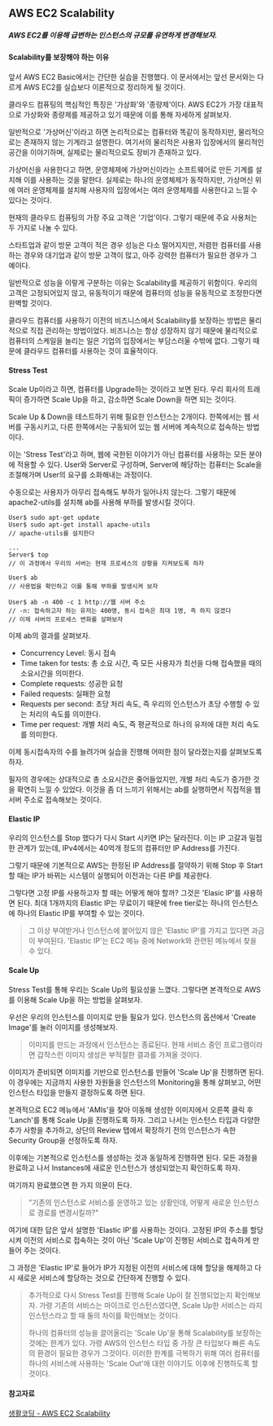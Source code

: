 ## AWS EC2 Scalability

##### AWS EC2를 이용해 급변하는 인스턴스의 규모를 유연하게 변경해보자.  

#### Scalability를 보장해야 하는 이유  

앞서 AWS EC2 Basic에서는 간단한 실습을 진행했다. 이 문서에서는 앞선 문서와는 다르게 AWS EC2를 실습보다 이론적으로 정리하게 될 것이다.  

클라우드 컴퓨팅의 핵심적인 특징은 '가상화'와 '종량제'이다. AWS EC2가 가장 대표적으로 가상화와 종량제를 제공하고 있기 때문에 이를 통해 자세하게 살펴보자.  

일반적으로 '가상머신'이라고 하면 논리적으로는 컴퓨터와 똑같이 동작하지만, 물리적으로는 존재하지 않는 기계라고 설명한다. 여기서의 물리적은 사용자 입장에서의 물리적인 공간을 이야기하며, 실제로는 물리적으로도 장비가 존재하고 있다.  

가상머신을 사용한다고 하면, 운영체제에 가상머신이라는 소프트웨어로 만든 기계를 설치해 이를 사용하는 것을 말한다. 실제로는 하나의 운영체제가 동작하지만, 가상머신 위에 여러 운영체제를 설치해 사용자의 입장에서는 여러 운영체제를 사용한다고 느낄 수 있다는 것이다.  

현재의 클라우드 컴퓨팅의 가장 주요 고객은 '기업'이다. 그렇기 때문에 주요 사용처는 두 가지로 나눌 수 있다.  

스타트업과 같이 방문 고객이 적은 경우 성능은 다소 떨어지지만, 저렴한 컴퓨터를 사용하는 경우와 대기업과 같이 방문 고객이 많고, 아주 강력한 컴퓨터가 필요한 경우가 그 예이다.  

일반적으로 성능을 이렇게 구분하는 이유는 Scalability를 제공하기 위함이다. 우리의 고객은 고정되어있지 않고, 유동적이기 때문에 컴퓨터의 성능을 유동적으로 조정한다면 완벽할 것이다.  

클라우드 컴퓨터를 사용하기 이전의 비즈니스에서 Scalability를 보장하는 방법은 물리적으로 직접 관리하는 방법이었다. 비즈니스는 항상 성장하지 않기 때문에 물리적으로 컴퓨터의 스케일을 늘리는 일은 기업의 입장에서는 부담스러울 수밖에 없다. 그렇기 때문에 클라우드 컴퓨터를 사용하는 것이 효율적이다.  

#### Stress Test  

Scale Up이라고 하면, 컴퓨터를 Upgrade하는 것이라고 보면 된다. 우리 회사의 트래픽이 증가하면 Scale Up을 하고, 감소하면 Scale Down을 하면 되는 것이다.  

Scale Up & Down을 테스트하기 위해 필요한 인스턴스는 2개이다. 한쪽에서는 웹 서버를 구동시키고, 다른 한쪽에서는 구동되어 있는 웹 서버에 계속적으로 접속하는 방법이다.  

이는 'Stress Test'라고 하며, 웹에 국한된 이야기가 아닌 컴퓨터를 사용하는 모든 분야에 적용할 수 있다. User와 Server로 구성하며, Server에 해당하는 컴퓨터는 Scale을 조절해가며 User의 요구를 소화해내는 과정이다.  

수동으로는 사용자가 아무리 접속해도 부하가 일어나지 않는다. 그렇기 때문에 apache2-utils를 설치해 ab를 사용해 부하를 발생시킬 것이다.  

```
User$ sudo apt-get update  
User$ sudo apt-get install apache-utils  
// apache-utils를 설치한다  

...
Server$ top
// 이 과정에서 우리의 서버는 현재 프로세스의 상황을 지켜보도록 하자  

User$ ab 
// 사용법을 확인하고 이를 통해 부하를 발생시켜 보자  

User$ ab -n 400 -c 1 http://웹 서버 주소  
// -n: 접속하고자 하는 유저는 400명, 동시 접속은 최대 1명, 즉 하지 않겠다  
// 이제 서버의 프로세스 변화를 살펴보자  
```

이제 ab의 결과를 살펴보자.  

* Concurrency Level: 동시 접속  
* Time taken for tests: 총 소요 시간, 즉 모든 사용자가 최선을 다해 접속했을 때의 소요시간을 의미한다.  
* Complete requests: 성공한 요청  
* Failed requests: 실패한 요청  
* Requests per second: 초당 처리 속도, 즉 우리의 인스턴스가 초당 수행할 수 있는 처리의 속도를 의미한다.  
* Time per request: 개별 처리 속도, 즉 평균적으로 하나의 유저에 대한 처리 속도를 의미한다.  
  
이제 동시접속자의 수를 늘려가며 실습을 진행해 어떠한 점이 달라졌는지를 살펴보도록 하자.  

필자의 경우에는 상대적으로 총 소요시간은 줄어들었지만, 개별 처리 속도가 증가한 것을 확연히 느낄 수 있었다. 이것을 좀 더 느끼기 위해서는 ab를 실행하면서 직접적을 웹 서버 주소로 접속해보는 것이다.  

#### Elastic IP  

우리의 인스턴스를 Stop 했다가 다시 Start 시키면 IP는 달라진다. 이는 IP 고갈과 밀접한 관계가 있는데, IPv4에서는 40억개 정도의 컴퓨터만 IP Address를 가진다.  

그렇기 때문에 기본적으로 AWS는 한정된 IP Address를 절약하기 위해 Stop 후 Start 할 때는 IP가 바뀌는 시스템이 실행되어 이전과는 다른 IP를 제공한다.  

그렇다면 고정 IP를 사용하고자 할 때는 어떻게 해야 할까? 그것은 'Elasic IP'를 사용하면 된다. 최대 1개까지의 Elastic IP는 무료이기 때문에 free tier로는 하나의 인스턴스에 하나의 Elastic IP를 부여할 수 있는 것이다.  

> 그 이상 부여받거나 인스턴스에 붙어있지 않은 'Elastic IP'를 가지고 있다면 과금이 부여된다. 'Elastic IP'는 EC2 메뉴 중에 Network와 관련된 메뉴에서 찾을 수 있다.  

#### Scale Up  

Stress Test를 통해 우리는 Scale Up의 필요성을 느꼈다. 그렇다면 본격적으로 AWS를 이용해 Scale Up을 하는 방법을 살펴보자.  

우선은 우리의 인스턴스를 이미지로 만들 필요가 있다. 인스턴스의 옵션에서 'Create Image'를 눌러 이미지를 생성해보자.  

> 이미지를 만드는 과정에서 인스턴스는 종료된다. 현재 서비스 중인 프로그램이라면 갑작스런 이미지 생성은 부적절한 결과를 가져올 것이다.  

이미지가 준비되면 이미지를 기반으로 인스턴스를 만들어 'Scale Up'을 진행하면 된다. 이 경우에는 지금까지 사용한 자원들을 인스턴스의 Monitoring을 통해 살펴보고, 어떤 인스턴스 타입을 만들지 결정하도록 하면 된다.  

본격적으로 EC2 메뉴에서 'AMIs'을 찾아 이동해 생성한 이미지에서 오른쪽 클릭 후 'Lanch'를 통해 Scale Up을 진행하도록 하자. 그리고 나서는 인스턴스 타입과 다양한 추가 사항을 추가하고, 상단의 Review 탭에서 확장하기 전의 인스턴스가 속한 Security Group을 선정하도록 하자.  

이후에는 기본적으로 인스턴스를 생성하는 것과 동일하게 진행하면 된다. 모든 과정을 완료하고 나서 Instances에 새로운 인스턴스가 생성되었는지 확인하도록 하자.  

여기까지 완료했으면 한 가지 의문이 든다.  

> "기존의 인스턴스로 서비스를 운영하고 있는 상황인데, 어떻게 새로운 인스턴스로 경로를 변경시킬까?"  
  
여기에 대한 답은 앞서 설명한 'Elastic IP'를 사용하는 것이다. 고정된 IP의 주소를 할당시켜 이전의 서비스로 접속하는 것이 아닌 'Scale Up'이 진행된 서비스로 접속하게 만들어 주는 것이다.  

그 과정은 'Elastic IP'로 들어가 IP가 지정된 이전의 서비스에 대해 할당을 해제하고 다시 새로운 서비스에 할당하는 것으로 간단하게 진행할 수 있다.  

> 추가적으로 다시 Stress Test를 진행해 Scale Up이 잘 진행되었는지 확인해보자. 가령 기존의 서비스는 마이크로 인스턴스였다면, Scale Up한 서비스는 라지 인스턴스라고 할 때 둘의 차이를 확인해보는 것이다.  
>
> 하나의 컴퓨터의 성능을 끌어올리는 'Scale Up'을 통해 Scalability를 보장하는 것에는 한계가 있다. 가령 AWS의 인스턴스 타입 중 가장 큰 타입보다 빠른 속도의 환경이 필요한 경우가 그것이다. 이러한 한계를 극복하기 위해 여러 컴퓨터를 하나의 서비스에 사용하는 'Scale Out'에 대한 이야기도 이후에 진행하도록 할 것이다.  


#### 참고자료  
[생활코딩 - AWS EC2 Scalability](https://opentutorials.org/course/2717/11294)  


